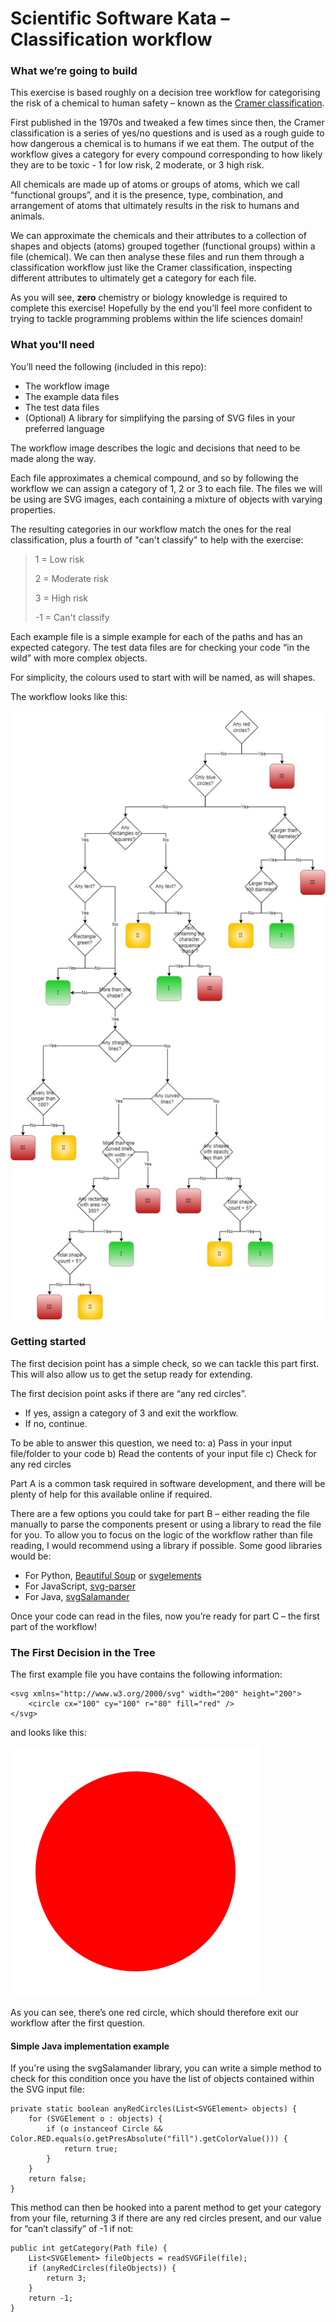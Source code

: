 # Scientific Software Kata – Classification workflow
### What we’re going to build
This exercise is based roughly on a decision tree workflow for categorising the risk of a chemical to human safety – known as the [Cramer classification](https://doi.org/10.1016/S0015-6264(76)80522-6).

First published in the 1970s and tweaked a few times since then, the Cramer classification is a series of yes/no questions and is used as a rough guide to how dangerous a chemical is to humans if we eat them. The output of the workflow gives a category for every compound corresponding to how likely they are to be toxic - 1 for low risk, 2 moderate, or 3 high risk.

All chemicals are made up of atoms or groups of atoms, which we call “functional groups”, and it is the presence, type, combination, and arrangement of atoms that ultimately results in the risk to humans and animals.

We can approximate the chemicals and their attributes to a collection of shapes and objects (atoms) grouped together (functional groups) within a file (chemical). We can then analyse these files and run them through a classification workflow just like the Cramer classification, inspecting different attributes to ultimately get a category for each file.

As you will see, **zero** chemistry or biology knowledge is required to complete this exercise! Hopefully by the end you’ll feel more confident to trying to tackle programming problems within the life sciences domain!

### What you'll need
You’ll need the following (included in this repo):
*	The workflow image
*	The example data files
*	The test data files
*	(Optional) A library for simplifying the parsing of SVG files in your preferred language

The workflow image describes the logic and decisions that need to be made along the way.

Each file approximates a chemical compound, and so by following the workflow we can assign a category of 1, 2 or 3 to each file. The files we will be using are SVG images, each containing a mixture of objects with varying properties.

The resulting categories in our workflow match the ones for the real classification, plus a fourth of "can't classify" to help with the exercise:

> 1 = Low risk
> 
> 2 = Moderate risk
> 
> 3 = High risk
> 
> -1 = Can't classify

Each example file is a simple example for each of the paths and has an expected category. The test data files are for checking your code “in the wild” with more complex objects.

For simplicity, the colours used to start with will be named, as will shapes.

The workflow looks like this:

![Image describing the workflow we will build as part of this kata](workflow.jpg)

### Getting started
The first decision point has a simple check, so we can tackle this part first. This will also allow us to get the setup ready for extending.

The first decision point asks if there are “any red circles”.
*	If yes, assign a category of 3 and exit the workflow.
*	If no, continue.

To be able to answer this question, we need to:
a)	Pass in your input file/folder to your code
b)	Read the contents of your input file
c)	Check for any red circles

Part A is a common task required in software development, and there will be plenty of help for this available online if required.

There are a few options you could take for part B – either reading the file manually to parse the components present or using a library to read the file for you. To allow you to focus on the logic of the workflow rather than file reading, I would recommend using a library if possible. Some good libraries would be:
*	For Python, [Beautiful Soup](https://pypi.org/project/beautifulsoup4/) or [svgelements](https://pypi.org/project/svgelements/)
*	For JavaScript, [svg-parser](https://www.npmjs.com/package/svg-parser)
*	For Java, [svgSalamander](https://central.sonatype.com/artifact/guru.nidi.com.kitfox/svgSalamander)

Once your code can read in the files, now you’re ready for part C – the first part of the workflow!

### The First Decision in the Tree
The first example file you have contains the following information:

```
<svg xmlns="http://www.w3.org/2000/svg" width="200" height="200">
	<circle cx="100" cy="100" r="80" fill="red" />
</svg>
```
and looks like this:

![Image containing one large red circle](test-data/red_circle-III.svg)

As you can see, there’s one red circle, which should therefore exit our workflow after the first question.

#### Simple Java implementation example
If you're using the svgSalamander library, you can write a simple method to check for this condition once you have the list of objects contained within the SVG input file:

```
private static boolean anyRedCircles(List<SVGElement> objects) {
	for (SVGElement o : objects) {
		if (o instanceof Circle && Color.RED.equals(o.getPresAbsolute("fill").getColorValue())) {
			return true;
		}
	}
	return false;
}
```

This method can then be hooked into a parent method to get your category from your file, returning 3 if there are any red circles present, and our value for “can’t classify” of -1 if not:
```
public int getCategory(Path file) {
	List<SVGElement> fileObjects = readSVGFile(file);
	if (anyRedCircles(fileObjects)) {
		return 3;
	}
	return -1;
}
```
